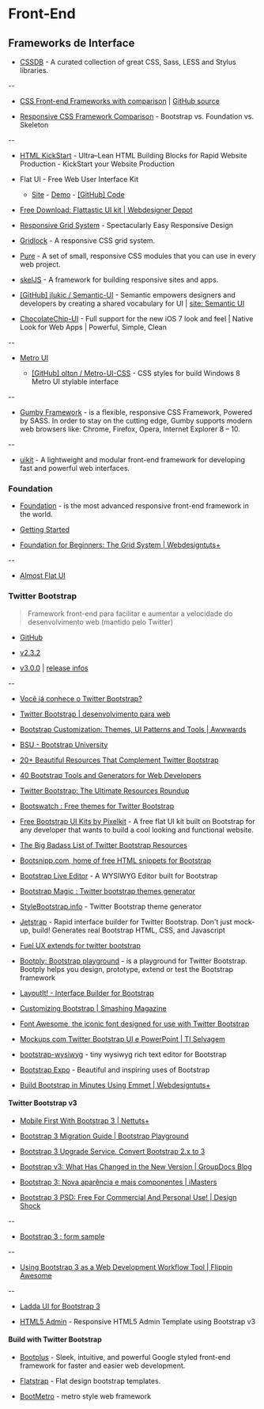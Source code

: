 # Front-End

## Frameworks de Interface

* [CSSDB](http://cssdb.co/) - A curated collection of great CSS, Sass, LESS and Stylus libraries.

--

* [CSS Front-end Frameworks with comparison](http://usablica.github.com/front-end-frameworks/compare.html) | [GitHub source](https://github.com/usablica/front-end-frameworks)

* [Responsive CSS Framework Comparison](http://responsive.vermilion.com/compare.php) - Bootstrap vs. Foundation vs. Skeleton

--

* [HTML KickStart](http://www.99lime.com/) - Ultra–Lean HTML Building Blocks for Rapid Website Production - KickStart your Website Production


* Flat UI - Free Web User Interface Kit 

  * [Site](http://designmodo.com/flat-free/) - [Demo](http://designmodo.com/demo/flat-ui/) - [[GitHub] Code](https://github.com/iurevych/Flat-UI)
  
* [Free Download: Flattastic UI kit | Webdesigner Depot](http://www.webdesignerdepot.com/2013/08/free-download-flattastic-ui-kit/)


* [Responsive Grid System](http://www.responsivegridsystem.com/) - Spectacularly Easy Responsive Design

* [Gridlock](http://www.benplum.com/projects/gridlock/) -  A responsive CSS grid system.

* [Pure](http://purecss.io/) - A set of small, responsive CSS modules that you can use in every web project.

* [skelJS](http://skeljs.org/) - A framework for building responsive sites and apps.

* [[GitHub] jlukic / Semantic-UI](https://github.com/jlukic/Semantic-UI) - Semantic empowers designers and developers by creating a shared vocabulary for UI | [site: Semantic UI](http://semantic-ui.com/)
 
* [ChocolateChip-UI](http://www.chocolatechip-ui.com/) - Full support for the new iOS 7 look and feel | Native Look for Web Apps | Powerful, Simple, Clean 
 
--

* [Metro UI](http://metroui.org.ua/)

  * [[GitHub] olton / Metro-UI-CSS](https://github.com/olton/Metro-UI-CSS) - CSS styles for build Windows 8 Metro UI stylable interface 

--

* [Gumby Framework](http://gumbyframework.com/) -  is a flexible, responsive CSS Framework, Powered by SASS. In order to stay on the cutting edge, Gumby supports modern web browsers like: Chrome, Firefox, Opera, Internet Explorer 8 – 10.

--

* [uikit](http://www.getuikit.com/) - A lightweight and modular front-end framework
for developing fast and powerful web interfaces.


### Foundation

* [Foundation](http://foundation.zurb.com/) - is the most advanced responsive front-end framework in the world.

* [Getting Started](http://foundation.zurb.com/docs/)

* [Foundation for Beginners: The Grid System | Webdesigntuts+](http://webdesign.tutsplus.com/tutorials/htmlcss-tutorials/foundation-for-beginners-the-grid-system/)

--

* [Almost Flat UI](http://websymphony.net/almost-flat-ui/)



### Twitter Bootstrap

> Framework front-end para facilitar e aumentar a velocidade do desenvolvimento web (mantido pelo Twitter)

* [GitHub](https://github.com/twbs/bootstrap)

* [v2.3.2](http://getbootstrap.com/2.3.2/)

* [v3.0.0](http://getbootstrap.com/) | [release infos](http://blog.getbootstrap.com/2013/08/19/bootstrap-3-released/)

--

* [Você já conhece o Twitter Bootstrap?](http://joaovagner.com.br/2012/09/20/voce-ja-conhece-o-twitter-bootstrap/)

* [Twitter Bootstrap | desenvolvimento para web](http://desenvolvimentoparaweb.com/miscelanea/twitter-bootstrap/)

* [Bootstrap Customization: Themes, UI Patterns and Tools | Awwwards](http://www.awwwards.com/bootstrap-customization-themes-ui-patterns-and-tools.html)

* [BSU - Bootstrap University](http://mdo.github.io/bsu/)

* [20+ Beautiful Resources That Complement Twitter Bootstrap](http://www.webresourcesdepot.com/20-beautiful-resources-that-complement-twitter-bootstrap/)

* [40 Bootstrap Tools and Generators for Web Developers](http://smashinghub.com/bootstrap-tools-and-generators.htm)

* [Twitter Bootstrap: The Ultimate Resources Roundup](http://blog.wearepropeople.com/twitter-bootstrap-the-ultimate-resources-roundup/)

* [Bootswatch : Free themes for Twitter Bootstrap](http://bootswatch.com/)

* [Free Bootstrap UI Kits by Pixelkit](http://pixelkit.github.io/PixelKit-Bootstrap-UI-Kits/) - A free flat UI kit built on Bootstrap for any developer that wants to build a cool looking and functional website.

* [The Big Badass List of Twitter Bootstrap Resources](http://bootstraphero.com/the-big-badass-list-of-twitter-bootstrap-resources)

* [Bootsnipp.com, home of free HTML snippets for Bootstrap](http://bootsnipp.com/)

* [Bootstrap Live Editor](http://wbpreview.com/previews/WB0DFT966/) - A WYSIWYG Editor built for Bootstrap

* [Bootstrap Magic : Twitter bootstrap themes generator](http://pikock.github.com/bootstrap-magic/)

* [StyleBootstrap.info](http://stylebootstrap.info/) - Twitter Bootstrap theme generator

* [Jetstrap](http://jetstrap.com/) - Rapid interface builder for Twitter Bootstrap. Don't just mock-up, build! Generates real Bootstrap HTML, CSS, and Javascript

* [Fuel UX extends for twitter bootstrap](http://exacttarget.github.io/fuelux/)

* [Bootply: Bootstrap playground](http://bootply.com/) - is a playground for Twitter Bootstrap. Bootply helps you design, prototype, extend or test the Bootstrap framework

* [LayoutIt! - Interface Builder for Bootstrap](http://www.layoutit.com/)

* [Customizing Bootstrap | Smashing Magazine](http://coding.smashingmagazine.com/2013/03/12/customizing-bootstrap/)

* [Font Awesome, the iconic font designed for use with Twitter Bootstrap](http://fortawesome.github.com/Font-Awesome/)

* [Mockups com Twitter Bootstrap UI e PowerPoint | TI Selvagem](http://www.tiselvagem.com.br/geral/mockups-com-twitter-bootstrap-ui-e-powerpoint/)

* [bootstrap-wysiwyg](http://mindmup.github.io/bootstrap-wysiwyg/) - tiny wysiwyg rich text editor for Bootstrap

* [Bootstrap Expo](http://expo.getbootstrap.com/) - Beautiful and inspiring uses of Bootstrap

* [Build Bootstrap in Minutes Using Emmet | Webdesigntuts+](http://webdesign.tutsplus.com/tutorials/applications/build-bootstrap-in-minutes-using-emmet/)


#### Twitter Bootstrap v3

* [Mobile First With Bootstrap 3 | Nettuts+](http://net.tutsplus.com/tutorials/html-css-techniques/mobile-first-with-bootstrap-3/)

* [Bootstrap 3 Migration Guide | Bootstrap Playground](http://www.bootply.com/migrate-to-bootstrap-3)

* [Bootstrap 3 Upgrade Service. Convert Bootstrap 2.x to 3](http://upgrade-bootstrap.bootply.com/)

* [Bootstrap v3: What Has Changed in the New Version | GroupDocs Blog](http://groupdocs.com/blog/bootstrap-v3-what-has-changed-in-the-new-version)

* [Bootstrap 3: Nova aparência e mais componentes | iMasters](http://imasters.com.br/noticia/bootstrap-3-nova-aparencia-e-mais-componentes/)

* [Bootstrap 3 PSD: Free For Commercial And Personal Use! | Design Shock](http://www.designshock.com/bootstrap-3-psd/)

--

* [Bootstrap 3 : form sample](http://bootply.com/82900)

--

* [Using Bootstrap 3 as a Web Development Workflow Tool | Flippin Awesome](http://flippinawesome.org/2013/11/04/using-bootstrap-3-as-a-web-development-workflow-tool/)

--

* [Ladda UI for Bootstrap 3](http://msurguy.github.io/ladda-bootstrap/)

* [HTML5 Admin](http://www.html5admin.com/) - Responsive HTML5 Admin Template using Bootstrap v3



#### Build with Twitter Bootstrap

* [Bootplus](http://aozora.github.io/bootplus/) - Sleek, intuitive, and powerful Google styled front-end framework for faster and easier web development.

* [Flatstrap](http://flatstrap.org/) - Flat design bootstrap templates.

* [BootMetro](http://aozora.github.io/bootmetro/) - metro style web framework


